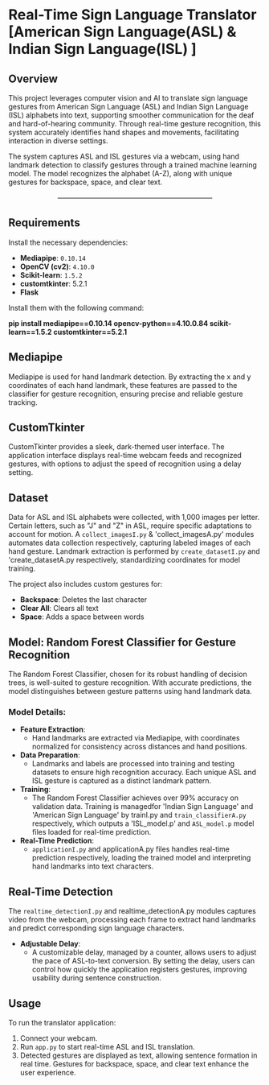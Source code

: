 
# Real-Time Sign Language Translator [American Sign Language(ASL)  & Indian Sign Language(ISL) ]

## Overview
This project leverages computer vision and AI to translate sign language gestures from American Sign Language (ASL) and Indian Sign Language (ISL) alphabets into text, supporting smoother communication for the deaf and hard-of-hearing community. Through real-time gesture recognition, this system accurately identifies hand shapes and movements, facilitating interaction in diverse settings.

The system captures ASL and ISL gestures via a webcam, using hand landmark detection to classify gestures through a trained machine learning model. The model recognizes the alphabet (A-Z), along with unique gestures for backspace, space, and clear text. 

<p align="center">––––––––––––––––––––––––––––––––––––––––––––</p>

## Requirements
Install the necessary dependencies:

- **Mediapipe**: `0.10.14`
- **OpenCV (cv2)**: `4.10.0`
- **Scikit-learn**: `1.5.2`
- **customtkinter**: 5.2.1
- **Flask**

Install them with the following command:

**pip install mediapipe==0.10.14 opencv-python==4.10.0.84 scikit-learn==1.5.2 customtkinter==5.2.1**


## Mediapipe
Mediapipe is used for hand landmark detection. By extracting the x and y coordinates of each hand landmark, these features are passed to the classifier for gesture recognition, ensuring precise and reliable gesture tracking.

## CustomTkinter
CustomTkinter provides a sleek, dark-themed user interface. The application interface displays real-time webcam feeds and recognized gestures, with options to adjust the speed of recognition using a delay setting.

## Dataset
Data for ASL and ISL alphabets were collected, with 1,000 images per letter. Certain letters, such as "J" and "Z" in ASL, require specific adaptations to account for motion. A `collect_imagesI.py` & 'collect_imagesA.py'  modules automates data collection respectively, capturing labeled images of each hand gesture. Landmark extraction is performed by `create_datasetI.py` and 'create_datasetA.py respectively, standardizing coordinates for model training.

The project also includes custom gestures for:
- **Backspace**: Deletes the last character
- **Clear All**: Clears all text
- **Space**: Adds a space between words


## Model: Random Forest Classifier for Gesture Recognition

The Random Forest Classifier, chosen for its robust handling of decision trees, is well-suited to gesture recognition. With accurate predictions, the model distinguishes between gesture patterns using hand landmark data.

### Model Details:
- **Feature Extraction**:
  - Hand landmarks are extracted via Mediapipe, with coordinates normalized for consistency across distances and hand positions.
- **Data Preparation**:
  - Landmarks and labels are processed into training and testing datasets to ensure high recognition accuracy. Each unique ASL and ISL gesture is captured as a distinct landmark pattern.
- **Training**:
  - The Random Forest Classifier achieves over 99% accuracy on validation data. Training is managedfor 'Indian Sign Language' and 'American Sign Language' by trainI.py and `train_classifierA.py` respectively, which outputs a 'ISL_model.p' and `ASL_model.p` model files loaded for real-time prediction.
- **Real-Time Prediction**:
  - `applicationI.py` and applicationA.py files handles real-time prediction respectively, loading the trained model and interpreting hand landmarks into text characters.

## Real-Time Detection

The `realtime_detectionI.py` and realtime_detectionA.py modules captures video from the webcam, processing each frame to extract hand landmarks and predict corresponding sign language characters.

- **Adjustable Delay**:
  - A customizable delay, managed by a counter, allows users to adjust the pace of ASL-to-text conversion. By setting the delay, users can control how quickly the application registers gestures, improving usability during sentence construction.

## Usage
To run the translator application:
1. Connect your webcam.
2. Run `app.py` to start real-time ASL and ISL translation.
3. Detected gestures are displayed as text, allowing sentence formation in real time. Gestures for backspace, space, and clear text enhance the user experience.



